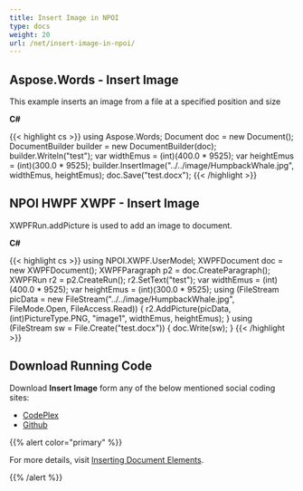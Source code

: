 ```yaml
---
title: Insert Image in NPOI
type: docs
weight: 20
url: /net/insert-image-in-npoi/
---
```


## **Aspose.Words - Insert Image**
This example inserts an image from a file at a specified position and size

**C#**

{{< highlight cs >}}
using Aspose.Words;
Document doc = new Document();
DocumentBuilder builder = new DocumentBuilder(doc);
builder.Writeln("test");
var widthEmus = (int)(400.0 * 9525);
var heightEmus = (int)(300.0 * 9525);
builder.InsertImage("../../image/HumpbackWhale.jpg", widthEmus, heightEmus);
doc.Save("test.docx");
{{< /highlight >}}
## **NPOI HWPF XWPF - Insert Image**
XWPFRun.addPicture is used to add an image to document.

**C#**

{{< highlight cs >}}
using NPOI.XWPF.UserModel;
XWPFDocument doc = new XWPFDocument();
XWPFParagraph p2 = doc.CreateParagraph();
XWPFRun r2 = p2.CreateRun();
r2.SetText("test");
var widthEmus = (int)(400.0 * 9525);
var heightEmus = (int)(300.0 * 9525);
using (FileStream picData = new FileStream("../../image/HumpbackWhale.jpg", FileMode.Open, FileAccess.Read))
{
    r2.AddPicture(picData, (int)PictureType.PNG, "image1", widthEmus, heightEmus);
}
using (FileStream sw = File.Create("test.docx"))
{
    doc.Write(sw);
}
{{< /highlight >}}
## **Download Running Code**
Download **Insert Image** form any of the below mentioned social coding sites:

- [CodePlex](https://asposenpoi.codeplex.com/downloads/get/1467697)
- [Github](https://github.com/aspose-words/Aspose.Words-for-.NET/releases/download/Aspose.WordsVsNPOI_1.0/Insert.Image.Aspose.Words.zip)

{{% alert color="primary" %}} 

For more details, visit [Inserting Document Elements](http://www.aspose.com/docs/display/wordsnet/Inserting+Document+Elements).

{{% /alert %}}
